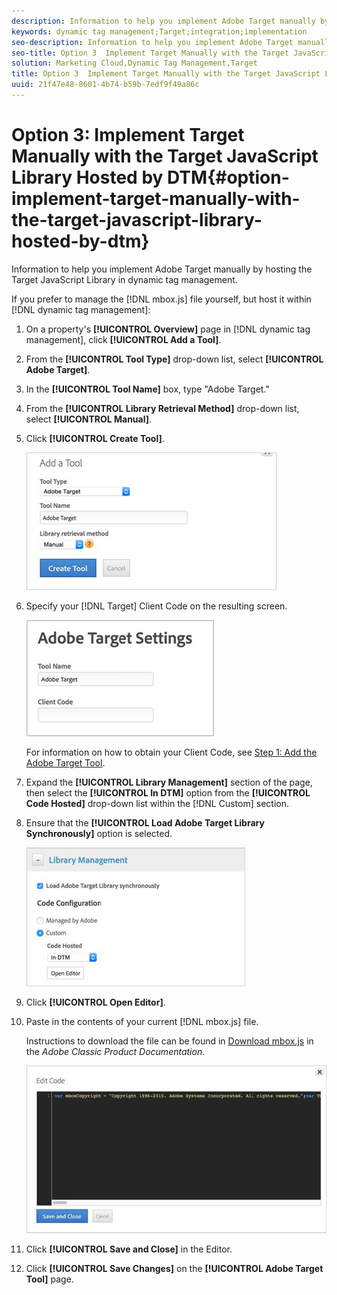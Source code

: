 ```yaml
---
description: Information to help you implement Adobe Target manually by hosting the Target JavaScript Library in dynamic tag management.
keywords: dynamic tag management;Target;integration;implementation
seo-description: Information to help you implement Adobe Target manually by hosting the Target JavaScript Library in dynamic tag management.
seo-title: Option 3  Implement Target Manually with the Target JavaScript Library Hosted by DTM
solution: Marketing Cloud,Dynamic Tag Management,Target
title: Option 3  Implement Target Manually with the Target JavaScript Library Hosted by DTM
uuid: 21f47e48-8601-4b74-b59b-7edf9f49a86c
---
```


# Option 3: Implement Target Manually with the Target JavaScript Library Hosted by DTM{#option-implement-target-manually-with-the-target-javascript-library-hosted-by-dtm}

Information to help you implement Adobe Target manually by hosting the Target JavaScript Library in dynamic tag management.

If you prefer to manage the [!DNL mbox.js] file yourself, but host it within [!DNL dynamic tag management]: 

1. On a property's **[!UICONTROL Overview]** page in [!DNL dynamic tag management], click **[!UICONTROL Add a Tool]**.
1. From the **[!UICONTROL Tool Type]** drop-down list, select **[!UICONTROL Adobe Target]**.
1. In the **[!UICONTROL Tool Name]** box, type "Adobe Target."
1. From the **[!UICONTROL Library Retrieval Method]** drop-down list, select **[!UICONTROL Manual]**.
1. Click **[!UICONTROL Create Tool]**.

   ![Step Result](assets/manual_js.png)

1. Specify your [!DNL Target] Client Code on the resulting screen.

   ![Step Result](assets/manual_js_2.png)

   For information on how to obtain your Client Code, see [Step 1: Add the Adobe Target Tool](../../adobe-target-tool/step-1-add-adobe-target-tool/step-1-add-adobe-target-tool.md#concept-f9bfd490b0264f8693810eaed8a68203). 
1. Expand the **[!UICONTROL Library Management]** section of the page, then select the **[!UICONTROL In DTM]** option from the **[!UICONTROL Code Hosted]** drop-down list within the [!DNL Custom] section.
1. Ensure that the **[!UICONTROL Load Adobe Target Library Synchronously]** option is selected.

   ![Step Result](assets/manual_js_3.png)

1. Click **[!UICONTROL Open Editor]**.
1. Paste in the contents of your current [!DNL mbox.js] file.

   Instructions to download the file can be found in [Download mbox.js](https://docs.adobe.com/content/help/en/target/using/implement-target/client-side/mbox-implement/target-download-config-mbox.html) in the *Adobe Classic Product Documentation*.

   ![](assets/manual_js_4.png)

1. Click **[!UICONTROL Save and Close]** in the Editor.
1. Click **[!UICONTROL Save Changes]** on the **[!UICONTROL Adobe Target Tool]** page.
